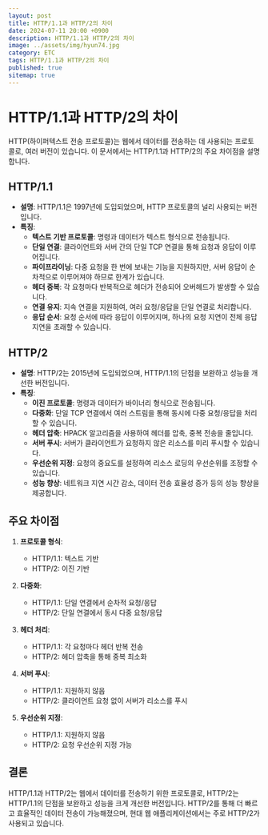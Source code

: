 ```yaml
---
layout: post
title: HTTP/1.1과 HTTP/2의 차이
date: 2024-07-11 20:00 +0900
description: HTTP/1.1과 HTTP/2의 차이
image: ../assets/img/hyun74.jpg
category: ETC
tags: HTTP/1.1과 HTTP/2의 차이
published: true
sitemap: true
---
```



# HTTP/1.1과 HTTP/2의 차이

HTTP(하이퍼텍스트 전송 프로토콜)는 웹에서 데이터를 전송하는 데 사용되는 프로토콜로, 여러 버전이 있습니다. 이 문서에서는 HTTP/1.1과 HTTP/2의 주요 차이점을 설명합니다.

## HTTP/1.1

- **설명**: HTTP/1.1은 1997년에 도입되었으며, HTTP 프로토콜의 널리 사용되는 버전입니다.
- **특징**:
    - **텍스트 기반 프로토콜**: 명령과 데이터가 텍스트 형식으로 전송됩니다.
    - **단일 연결**: 클라이언트와 서버 간의 단일 TCP 연결을 통해 요청과 응답이 이루어집니다.
    - **파이프라이닝**: 다중 요청을 한 번에 보내는 기능을 지원하지만, 서버 응답이 순차적으로 이루어져야 하므로 한계가 있습니다.
    - **헤더 중복**: 각 요청마다 반복적으로 헤더가 전송되어 오버헤드가 발생할 수 있습니다.
    - **연결 유지**: 지속 연결을 지원하여, 여러 요청/응답을 단일 연결로 처리합니다.
    - **응답 순서**: 요청 순서에 따라 응답이 이루어지며, 하나의 요청 지연이 전체 응답 지연을 초래할 수 있습니다.

## HTTP/2

- **설명**: HTTP/2는 2015년에 도입되었으며, HTTP/1.1의 단점을 보완하고 성능을 개선한 버전입니다.
- **특징**:
    - **이진 프로토콜**: 명령과 데이터가 바이너리 형식으로 전송됩니다.
    - **다중화**: 단일 TCP 연결에서 여러 스트림을 통해 동시에 다중 요청/응답을 처리할 수 있습니다.
    - **헤더 압축**: HPACK 알고리즘을 사용하여 헤더를 압축, 중복 전송을 줄입니다.
    - **서버 푸시**: 서버가 클라이언트가 요청하지 않은 리소스를 미리 푸시할 수 있습니다.
    - **우선순위 지정**: 요청의 중요도를 설정하여 리소스 로딩의 우선순위를 조정할 수 있습니다.
    - **성능 향상**: 네트워크 지연 시간 감소, 데이터 전송 효율성 증가 등의 성능 향상을 제공합니다.

## 주요 차이점

1. **프로토콜 형식**:
    - HTTP/1.1: 텍스트 기반
    - HTTP/2: 이진 기반

2. **다중화**:
    - HTTP/1.1: 단일 연결에서 순차적 요청/응답
    - HTTP/2: 단일 연결에서 동시 다중 요청/응답

3. **헤더 처리**:
    - HTTP/1.1: 각 요청마다 헤더 반복 전송
    - HTTP/2: 헤더 압축을 통해 중복 최소화

4. **서버 푸시**:
    - HTTP/1.1: 지원하지 않음
    - HTTP/2: 클라이언트 요청 없이 서버가 리소스를 푸시

5. **우선순위 지정**:
    - HTTP/1.1: 지원하지 않음
    - HTTP/2: 요청 우선순위 지정 가능

## 결론

HTTP/1.1과 HTTP/2는 웹에서 데이터를 전송하기 위한 프로토콜로, HTTP/2는 HTTP/1.1의 단점을 보완하고 성능을 크게 개선한 버전입니다. HTTP/2를 통해 더 빠르고 효율적인 데이터 전송이 가능해졌으며, 현대 웹 애플리케이션에서는 주로 HTTP/2가 사용되고 있습니다.
